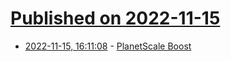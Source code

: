 # [Published on 2022-11-15](index.md)

* [2022-11-15, 16:11:08](https://news.ycombinator.com/item?id=33610996) - [PlanetScale Boost](https://planetscale.com/blog/introducing-planetscale-boost)
